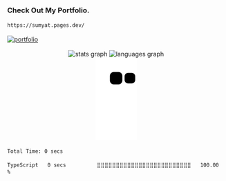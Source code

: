 ### Check Out My Portfolio.
````bash
https://sumyat.pages.dev/
````

<a href='https://sumyat.pages.dev/'>
    <img src='https://user-images.githubusercontent.com/108873224/211860821-15c31441-8db7-4fb7-8537-28a0c11e9408.png' alt='portfolio' align='center' />
</a>

<br />
<br />

<div align="center">
  <img src="https://github-readme-stats.vercel.app/api?username=sumyat-aung&theme=dark&hide_border=true&include_all_commits=true&count_private=true" height="150" alt="stats graph"  />
  <img src="https://github-readme-streak-stats.herokuapp.com/?user=sumyat-aung&theme=dark&hide_border=true" height="150" alt="languages graph"  />
</div>

<div align="center">
   <img src='https://github.com/sumyat-aung/sumyat-aung/blob/output/github-contribution-grid-snake.svg' />    
</div>


<!--START_SECTION:waka-->

```text
Total Time: 0 secs

TypeScript   0 secs          ⣿⣿⣿⣿⣿⣿⣿⣿⣿⣿⣿⣿⣿⣿⣿⣿⣿⣿⣿⣿⣿⣿⣿⣿⣿   100.00 %
```

<!--END_SECTION:waka-->
